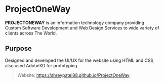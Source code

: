 # ProjectOneWay
**PROJECTONEWAY** is an information technology company providing Custom Software Development and Web Design Services to wide variety of clients across The World.

## Purpose
Designed and developed the UI/UX for the website using HTML and CSS, also used AdobeXD for prototyping.

> Website: https://shreypatel88.github.io/ProjectOneWay
